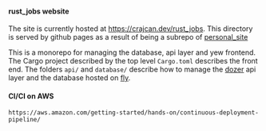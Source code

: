 #### rust_jobs website

The site is currently hosted at https://crajcan.dev/rust_jobs. This directory is served by github pages as a result of being a subrepo of [personal_site](https://github.com/crajcan/crajcan.github.io)

This is a monorepo for managing the database, api layer and yew frontend. The Cargo project described by the top level `Cargo.toml` describes the front end. The folders `api/` and `database/` describe how to manage the [dozer](https://getdozer.io) api layer and the database hosted on [fly](https://fly.io).

#### CI/CI on AWS

```
https://aws.amazon.com/getting-started/hands-on/continuous-deployment-pipeline/
```


